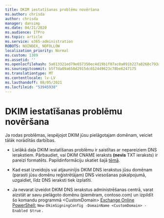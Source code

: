 ```yaml
---
title: DKIM iestatīšanas problēmu novēršana
ms.author: chrisda
author: chrisda
manager: dansimp
ms.date: 04/21/2020
ms.audience: ITPro
ms.topic: article
ms.service: o365-administration
ROBOTS: NOINDEX, NOFOLLOW
localization_priority: Normal
ms.custom: 1389
ms.assetid: ''
ms.openlocfilehash: 5a613321ed79e657350ec4d19b1f07ac0a091b227a8268c793a10edd9990d41f
ms.sourcegitcommit: b5f7da89a650d2915dc652449623c78be6247175
ms.translationtype: MT
ms.contentlocale: lv-LV
ms.lasthandoff: 08/05/2021
ms.locfileid: "53945938"
---
```

# <a name="fix-dkim-setup-issues"></a>DKIM iestatīšanas problēmu novēršana

Ja rodas problēmas, iespējojot DKIM jūsu pielāgotajam domēnam, veiciet tālāk norādītās darbības.

- Lielākā daļa DKIM iestatīšanas problēmu ir saistītas ar nepareiziem DNS ierakstiem. Pārbaudiet, vai DKIM CNAME ieraksts **(nevis** TXT ieraksts) ir pareizi formatēts. Papildinformāciju skatiet šajā [tēmā](https://docs.microsoft.com/microsoft-365/security/office-365-security/use-dkim-to-validate-outbound-email#steps-you-need-to-do-to-manually-set-up-dkim).

- Kad esat izveidojis vai atjauninījis DKIM DNS ierakstus jūsu domēnam (parasti jūsu domēnu reģistrētājam) DNS viesošanas pakalpojumā, uzgaidiet, līdz DNS ieraksti tiek izplatīti.

- Ja nevarat izveidot DKIM DNS ierakstus administrēšanas centrā, varat aizstāt ar savu pielāgoto domēnu (piemēram, contoso.com) un izpildīt šo komandu programmā \<CustomDomain\> [Exchange Online PowerShell:](https://docs.microsoft.com/powershell/exchange/exchange-online/connect-to-exchange-online-powershell/connect-to-exchange-online-powershell) `New-DkimSigningConfig -DomainName <CustomDomain> -Enabled $true` .
